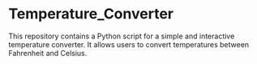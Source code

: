 # Temperature_Converter
This repository contains a Python script for a simple and interactive temperature converter. It allows users to convert temperatures between Fahrenheit and Celsius.
